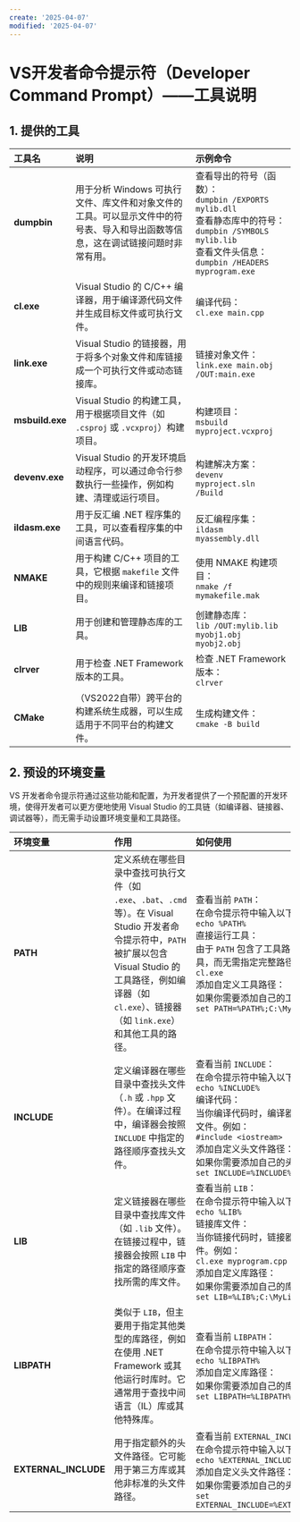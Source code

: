```yaml
---
create: '2025-04-07'
modified: '2025-04-07'
---
```


# VS开发者命令提示符（Developer Command Prompt）——工具说明

## 1. 提供的工具

| **工具名**      | **说明**                                                     | **示例命令**                                                 |
| :-------------- | :----------------------------------------------------------- | :----------------------------------------------------------- |
| **dumpbin**     | 用于分析 Windows 可执行文件、库文件和对象文件的工具。可以显示文件中的符号表、导入和导出函数等信息，这在调试链接问题时非常有用。 | 查看导出的符号（函数）：<br>`dumpbin /EXPORTS mylib.dll`<br>查看静态库中的符号：<br>`dumpbin /SYMBOLS mylib.lib`<br>查看文件头信息：<br>`dumpbin /HEADERS myprogram.exe` |
| **cl.exe**      | Visual Studio 的 C/C++ 编译器，用于编译源代码文件并生成目标文件或可执行文件。 | 编译代码：<br>`cl.exe main.cpp`                              |
| **link.exe**    | Visual Studio 的链接器，用于将多个对象文件和库链接成一个可执行文件或动态链接库。 | 链接对象文件：<br>`link.exe main.obj /OUT:main.exe`          |
| **msbuild.exe** | Visual Studio 的构建工具，用于根据项目文件（如 `.csproj` 或 `.vcxproj`）构建项目。 | 构建项目：<br>`msbuild myproject.vcxproj`                    |
| **devenv.exe**  | Visual Studio 的开发环境启动程序，可以通过命令行参数执行一些操作，例如构建、清理或运行项目。 | 构建解决方案：<br>`devenv myproject.sln /Build`              |
| **ildasm.exe**  | 用于反汇编 .NET 程序集的工具，可以查看程序集的中间语言代码。 | 反汇编程序集：<br>`ildasm myassembly.dll`                    |
| **NMAKE**       | 用于构建 C/C++ 项目的工具，它根据 `makefile` 文件中的规则来编译和链接项目。 | 使用 NMAKE 构建项目：<br>`nmake /f mymakefile.mak`           |
| **LIB**         | 用于创建和管理静态库的工具。                                 | 创建静态库：<br>`lib /OUT:mylib.lib myobj1.obj myobj2.obj`   |
| **clrver**      | 用于检查 .NET Framework 版本的工具。                         | 检查 .NET Framework 版本：<br>`clrver`                       |
| **CMake**       | （VS2022自带）跨平台的构建系统生成器，可以生成适用于不同平台的构建文件。 | 生成构建文件：<br>`cmake -B build`                           |

## 2. 预设的环境变量

VS 开发者命令提示符通过这些功能和配置，为开发者提供了一个预配置的开发环境，使得开发者可以更方便地使用 Visual Studio 的工具链（如编译器、链接器、调试器等），而无需手动设置环境变量和工具路径。

| **环境变量**         | **作用**                                                     | **如何使用**                                                 | **示例命令**                                                 |
| :------------------- | :----------------------------------------------------------- | :----------------------------------------------------------- | :----------------------------------------------------------- |
| **PATH**             | 定义系统在哪些目录中查找可执行文件（如 `.exe`、`.bat`、`.cmd` 等）。在 Visual Studio 开发者命令提示符中，`PATH` 被扩展以包含 Visual Studio 的工具路径，例如编译器（如 `cl.exe`）、链接器（如 `link.exe`）和其他工具的路径。 | 查看当前 `PATH`：<br>在命令提示符中输入以下命令：<br>`echo %PATH%`<br>直接运行工具：<br>由于 `PATH` 包含了工具路径，你可以直接运行 Visual Studio 的工具，而无需指定完整路径。例如：<br>`cl.exe`<br>添加自定义工具路径：<br>如果你需要添加自己的工具路径，可以通过以下方式：<br>`set PATH=%PATH%;C:\MyTools` | 查看当前 `PATH`：<br>`echo %PATH%`<br>直接运行工具：<br>`cl.exe`<br>添加自定义工具路径：<br>`set PATH=%PATH%;C:\MyTools` |
| **INCLUDE**          | 定义编译器在哪些目录中查找头文件（`.h` 或 `.hpp` 文件）。在编译过程中，编译器会按照 `INCLUDE` 中指定的路径顺序查找头文件。 | 查看当前 `INCLUDE`：<br>在命令提示符中输入以下命令：<br>`echo %INCLUDE%`<br>编译代码：<br>当你编译代码时，编译器会自动使用 `INCLUDE` 中的路径来查找头文件。例如：<br>`#include <iostream>`<br>添加自定义头文件路径：<br>如果你需要添加自己的头文件路径，可以通过以下方式：<br>`set INCLUDE=%INCLUDE%;C:\MyHeaders` | 查看当前 `INCLUDE`：<br>`echo %INCLUDE%`<br>添加自定义头文件路径：<br>`set INCLUDE=%INCLUDE%;C:\MyHeaders` |
| **LIB**              | 定义链接器在哪些目录中查找库文件（如 `.lib` 文件）。在链接过程中，链接器会按照 `LIB` 中指定的路径顺序查找所需的库文件。 | 查看当前 `LIB`：<br>在命令提示符中输入以下命令：<br>`echo %LIB%`<br>链接库文件：<br>当你链接代码时，链接器会自动使用 `LIB` 中的路径来查找库文件。例如：<br>`cl.exe myprogram.cpp /link kernel32.lib user32.lib`<br>添加自定义库路径：<br>如果你需要添加自己的库路径，可以通过以下方式：<br>`set LIB=%LIB%;C:\MyLibs` | 查看当前 `LIB`：<br>`echo %LIB%`<br>添加自定义库路径：<br>`set LIB=%LIB%;C:\MyLibs` |
| **LIBPATH**          | 类似于 `LIB`，但主要用于指定其他类型的库路径，例如在使用 .NET Framework 或其他运行时库时。它通常用于查找中间语言（IL）库或其他特殊库。 | 查看当前 `LIBPATH`：<br>在命令提示符中输入以下命令：<br>`echo %LIBPATH%`<br>添加自定义库路径：<br>如果你需要添加自己的库路径，可以通过以下方式：<br>`set LIBPATH=%LIBPATH%;C:\MyOtherLibs` | 查看当前 `LIBPATH`：<br>`echo %LIBPATH%`<br>添加自定义库路径：<br>`set LIBPATH=%LIBPATH%;C:\MyOtherLibs` |
| **EXTERNAL_INCLUDE** | 用于指定额外的头文件路径。它可能用于第三方库或其他非标准的头文件路径。 | 查看当前 `EXTERNAL_INCLUDE`：<br>在命令提示符中输入以下命令：<br>`echo %EXTERNAL_INCLUDE%`<br>添加自定义头文件路径：<br>如果你需要添加自己的头文件路径，可以通过以下方式：<br>`set EXTERNAL_INCLUDE=%EXTERNAL_INCLUDE%;C:\MyExternalHeaders` | 查看当前 `EXTERNAL_INCLUDE`：<br>`echo %EXTERNAL_INCLUDE%`<br>添加自定义头文件路径：<br>`set EXTERNAL_INCLUDE=%EXTERNAL_INCLUDE%;C:\MyExternalHeaders` |